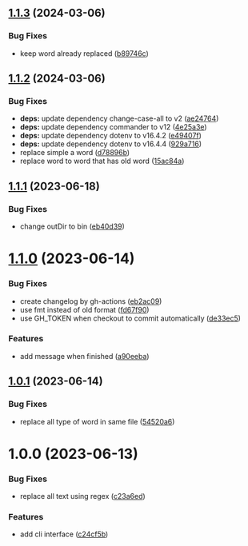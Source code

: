 ## [1.1.3](https://github.com/HiromiShikata/replace-all-words/compare/v1.1.2...v1.1.3) (2024-03-06)


### Bug Fixes

* keep word already replaced ([b89746c](https://github.com/HiromiShikata/replace-all-words/commit/b89746c505ff4fdd0026126e23be7bbba72d8e8e))

## [1.1.2](https://github.com/HiromiShikata/replace-all-words/compare/v1.1.1...v1.1.2) (2024-03-06)


### Bug Fixes

* **deps:** update dependency change-case-all to v2 ([ae24764](https://github.com/HiromiShikata/replace-all-words/commit/ae24764630b217c2fb14d2573c8d7c152c6d0422))
* **deps:** update dependency commander to v12 ([4e25a3e](https://github.com/HiromiShikata/replace-all-words/commit/4e25a3ef4c738bc2faa1c21dfcd25f88edb9a6a3))
* **deps:** update dependency dotenv to v16.4.2 ([e49407f](https://github.com/HiromiShikata/replace-all-words/commit/e49407f7f0ecdff40d9f33995a45527fa07ed78e))
* **deps:** update dependency dotenv to v16.4.4 ([929a716](https://github.com/HiromiShikata/replace-all-words/commit/929a716bbbbe4b250efe0e07793c3bd6ff5e21b7))
* replace simple a word ([d78896b](https://github.com/HiromiShikata/replace-all-words/commit/d78896b7b505ebc04f06bc2fe531a1cd40359cc0))
* replace word to word that has old word ([15ac84a](https://github.com/HiromiShikata/replace-all-words/commit/15ac84a5fc365888fdf4529391605cf728654df8))

## [1.1.1](https://github.com/HiromiShikata/replace-all-words/compare/v1.1.0...v1.1.1) (2023-06-18)


### Bug Fixes

* change outDir to bin ([eb40d39](https://github.com/HiromiShikata/replace-all-words/commit/eb40d3997d7f3d23692f9fc9777dbae812116ee5))

# [1.1.0](https://github.com/HiromiShikata/replace-all-words/compare/v1.0.1...v1.1.0) (2023-06-14)


### Bug Fixes

* create changelog by gh-actions ([eb2ac09](https://github.com/HiromiShikata/replace-all-words/commit/eb2ac09e25c5fc8b8eb109439b0bb54694074ca0))
* use fmt instead of old format ([fd67f90](https://github.com/HiromiShikata/replace-all-words/commit/fd67f90da1a64b1cd67c2476d9ccdfc99b19c162))
* use GH_TOKEN when checkout to commit automatically ([de33ec5](https://github.com/HiromiShikata/replace-all-words/commit/de33ec58a9bf146bd9090a047c780c510a9dfefb))


### Features

* add message when finished ([a90eeba](https://github.com/HiromiShikata/replace-all-words/commit/a90eeba062cd357eab8d1084aa485c8768823b17))

## [1.0.1](https://github.com/HiromiShikata/replace-all-words/compare/v1.0.0...v1.0.1) (2023-06-14)


### Bug Fixes

* replace all type of word in same file ([54520a6](https://github.com/HiromiShikata/replace-all-words/commit/54520a6b1283885984584aed06807604cd09aef5))

# 1.0.0 (2023-06-13)


### Bug Fixes

* replace all text using regex ([c23a6ed](https://github.com/HiromiShikata/replace-all-words/commit/c23a6ed24dc076bbcded9d14667f8ba994ff2602))


### Features

* add cli interface ([c24cf5b](https://github.com/HiromiShikata/replace-all-words/commit/c24cf5b940165bc5552a329ae4f5d0ad6598caf3))
